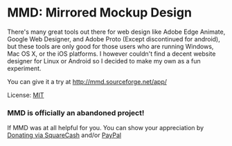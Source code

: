 MMD: Mirrored Mockup Design
=======================
There's many great tools out there for web design like Adobe Edge Animate, Google Web Designer, and Adobe Proto (Except discontinued for android), but these tools are only good for those users who are running Windows, Mac OS X, or the iOS platforms. I however couldn't find a decent website designer for Linux or Android so I decided to make my own as a fun experiment.

You can give it a try at <a href="http://mmd.sourceforge.net/app/">http://mmd.sourceforge.net/app/</a>

License: <a href="http://opensource.org/licenses/MIT">MIT</a>

### MMD is officially an abandoned project!

If MMD was at all helpful for you. You can show your appreciation by [Donating via SquareCash](https://cash.me/$michaelsboost) and/or [PayPal](https://www.paypal.me/mikethedj4)
